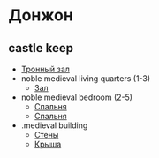 # Донжон
## castle keep

*   [Тронный зал](great-hall.md)
*   noble medieval living quarters (1-3)
    *   [Зал](living-quarters.md)
*   noble medieval bedroom (2-5)
    *   [Спальня](bedroom.md)
    *   [Спальня](bedroom.md)
*   .medieval building
    *   [Стены](../building/walls.md)
    *   [Крыша](../building/roof.md)
